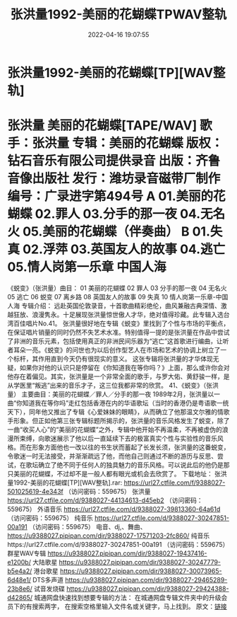 ﻿---
title: 张洪量1992-美丽的花蝴蝶TPWAV整轨
date: 2022-04-16 19:07:55
categories: WAV车载音乐、镜像
tags: 国语流行
---
# 张洪量1992-美丽的花蝴蝶[TP][WAV整轨]

张洪量
美丽的花蝴蝶[TAPE/WAV]
歌手：张洪量
专辑：美丽的花蝴蝶
版权：钻石音乐有限公司提供录音
出版：齐鲁音像出版社
发行：潍坊录音磁带厂制作
编号：广录进字第494号
A
01.美丽的花蝴蝶
02.罪人
03.分手的那一夜
04.无名火
05.美丽的花蝴蝶（伴奏曲）
B
01.失真
02.浮萍
03.英国友人的故事
04.逃亡
05.情人岗第一乐章 中国人海
==========================
《蜕变》（张洪量）曲目：
01 美丽的花蝴蝶
02 罪人
03 分手的那一夜
04 无名火
05 逃亡
06 蜕变
07 离乡路
08 英国友人的故事
09 失真
10 情人岗第一乐章-中国人海
专辑介绍：
远赴英国伦敦录音，十首歌曲精彩绝伦，曲风兼融古典深情、激越狂放、浪漫隽永。十足展现张洪量惊世傲人才华，绝对值得珍藏。此专辑入选台湾百佳唱片No.41。
张洪量很好地在专辑《蜕变》里找到了个性与市场的平衡点，在保证唱片销量的同时仍然不失艺术水准。特别值得一提的是张洪量在作品中尝试了非洲的音乐元素，包括使用真正的非洲民间乐器为“逃亡”这首歌进行编曲，让听者耳朵一亮。《蜕变》的问世也为以后创作型艺人在市场和艺术的协调上树立了一个标杆，其作用直到今天仍有很现实的意义。
这张专辑将张洪量的才华体现无疑，如果你对他的认识只是停留在《你知道我在等你吗？》上面，那么或许你会对他存在着偏见。其实，张洪量是一个非常全面的歌手，与罗大佑、黄舒骏一样，是从学医里“叛逃”出来的音乐才子，这三位我都非常的欣赏。
41、《蜕变》（张洪量）
主要曲目：美丽的花蝴蝶／罪人／分手的那一夜
1989年2月，张洪量以一曲“你知道我在等你吗”走红包括香港在内的华语歌坛（当时的香港仍是粤语歌一统天下），同年他又推出了专辑《心爱妹妹的眼睛》，从而确立了他那温文尔雅的情歌手形象。但正如他第三张专辑标题所揭示的，张洪量的音乐风格发生了蜕变，除了一曲“收买人心”的“美丽的花蝴蝶”之外，专辑中他开始不再温柔，不再被虚伪的浪漫所束缚，向歌迷展示了他以后一直延续下去的极富真实个性与实验性的音乐风格。而在形象方面他也一改以往的书生状而蓄起了长发长须，张洪量的这番蜕变，令歌迷一时无法接受，并渐渐疏远了他，而他自己则通过不断的游历与反思、尝试，在歌坛确立了绝不同于任何人的独具魅力的音乐风格。可以说此后的他仍是那只美丽的花蝴蝶，不过却不是一般人都有眼光或机会去欣赏了。
下载地址：
张洪量1992-美丽的花蝴蝶[TP][WAV整轨].rar: https://url27.ctfile.com/f/9388027-501025619-4e343f
（访问密码：559675）
张洪量
https://url27.ctfile.com/d/9388027-44134613-d45eb2
（访问密码：559675）
外语音乐
https://url27.ctfile.com/d/9388027-39813360-64a61d
（访问密码：559675）
纯音乐
https://url27.ctfile.com/d/9388027-30247851-00a191
（访问密码：559675）
电音、dj,、舞曲、
https://u9388027.pipipan.com/dir/9388027-17571203-2fc860/
纯音乐https://url27.ctfile.com/d/9388027-30247851-00a191
（访问密码：559675）
群星WAV专辑
https://u9388027.pipipan.com/dir/9388027-19437416-e1200b/
大陆歌星
https://u9388027.pipipan.com/dir/9388027-30247779-b5e4a2/
港台歌星
https://u9388027.pipipan.com/dir/9388027-30073965-6d48e1/
DTS多声道
https://u9388027.pipipan.com/dir/9388027-29465289-23b8e6/
试音发烧碟
https://u9388027.pipipan.com/dir/9388027-29424388-d42865/
城通网盘快速找到想要专辑的方法：
在城通网盘专辑文件夹中的升级会员下的有搜索两字，
在搜索空格里输入文件名或关键字，马上找到。
原文：[链接](https://blog.sina.com.cn/s/blog_1647c7e7601030wp8.html)